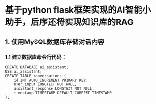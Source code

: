 # 基于python flask框架实现的AI智能小助手，后序还将实现知识库的RAG
## 1. 使用MySQL数据库存储对话内容

### 1.1 建立数据库命令行代码：
```
CREATE DATABASE ai_assistant;
USE ai_assistant;
CREATE TABLE conversations (
    id INT AUTO_INCREMENT PRIMARY KEY,
    user_input LONGTEXT NOT NULL,
    assistant_response LONGTEXT NOT NULL,
    timestamp TIMESTAMP DEFAULT CURRENT_TIMESTAMP
);
```
